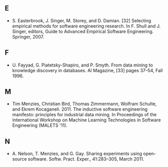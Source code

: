## E

+ <a name="easter07"></a>S. Easterbrook, J. Singer, M. Storey, and D. Damian. [32] Selecting empirical methods for software engineering research. In F. Shull and J. Singer, editors, Guide to Advanced Empirical Software Engineering. Springer, 2007.

## F

+ <a name="fayyad96"></a>U. Fayyad, G. Piatetsky-Shapiro, and P. Smyth. From data mining to knowledge discovery in databases. AI Magazine, [33] pages 37–54, Fall 1996.

## M

+ <a name="me11a"></a>Tim Menzies, Christian Bird, Thomas Zimmermann, Wolfram Schulte, and Ekrem Kocaganeli. 2011. The inductive software engineering manifesto: principles for industrial data mining. In Proceedings of the International Workshop on Machine Learning Technologies in Software Engineering (MALETS '11).

## N

+ <a name="nelson11"></a>A. Nelson, T. Menzies, and G. Gay. Sharing experiments using open-source software. Softw. Pract. Exper., 41:283–305, March 2011.

